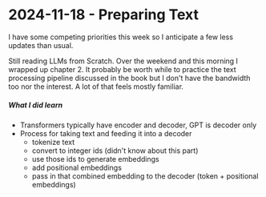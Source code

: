 # 2024-11-18 - Preparing Text
I have some competing priorities this week so I anticipate a few less updates than usual.

Still reading LLMs from Scratch. Over the weekend and this morning I wrapped up chapter 2. It probably be worth while to practice the text processing pipeline discussed in the book but I don't have the bandwidth too nor the interest. A lot of that feels mostly familiar.

##### What I did learn
- Transformers typically have encoder and decoder, GPT is decoder only
- Process for taking text and feeding it into a decoder
	- tokenize text
	- convert to integer ids (didn't know about this part)
	- use those ids to generate embeddings
	- add positional embeddings
	- pass in that combined embedding to the decoder (token + positional embeddings)